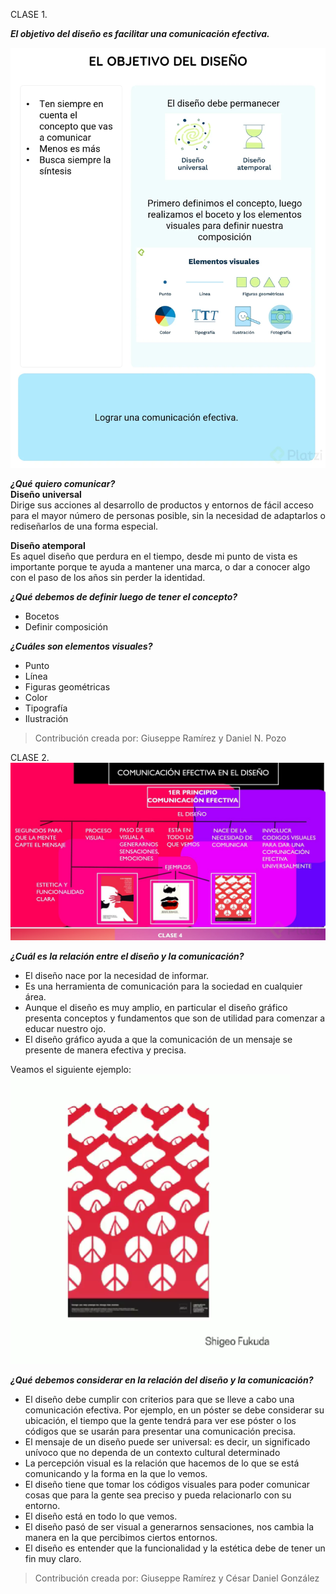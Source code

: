 CLASE 1. 

***El objetivo del diseño es facilitar una comunicación efectiva.***

![Fundamento del Diseno](img/fundamentoDiseno2.webp "Fundamento del Diseno")

***¿Qué quiero comunicar?***   
**Diseño universal**   
Dirige sus acciones al desarrollo de productos y entornos de fácil acceso para el mayor número de personas posible, sin la necesidad de adaptarlos o rediseñarlos de una forma especial.

**Diseño atemporal**  
Es aquel diseño que perdura en el tiempo, desde mi punto de vista es importante porque te ayuda a mantener una marca, o dar a conocer algo con el paso de los años sin perder la identidad.

***¿Qué debemos de definir luego de tener el concepto?***
* Bocetos
* Definir composición

***¿Cuáles son elementos visuales?***
* Punto
* Línea
* Figuras geométricas
* Color
* Tipografía
* Ilustración

> Contribución creada por: Giuseppe Ramírez y Daniel N. Pozo

CLASE 2.
![](img/NotasDiseno3.jpg)

***¿Cuál es la relación entre el diseño y la comunicación?***   
* El diseño nace por la necesidad de informar. 
* Es una herramienta de comunicación para la sociedad en cualquier área. 
* Aunque el diseño es muy amplio, en particular el diseño gráfico presenta conceptos y fundamentos que son de utilidad para comenzar a educar nuestro ojo. 
* El diseño gráfico ayuda a que la comunicación de un mensaje se presente de manera efectiva y precisa.

Veamos el siguiente ejemplo:
![Ejemplo De diseno](img/ejemplodiseno1.png "Ejemplo De diseno")

***¿Qué debemos considerar en la relación del diseño y la comunicación?***   
* El diseño debe cumplir con criterios para que se lleve a cabo una comunicación efectiva. Por ejemplo, en un póster se debe considerar su ubicación, el tiempo que la gente tendrá para ver ese póster o los códigos que se usarán para presentar una comunicación precisa.   
* El mensaje de un diseño puede ser universal: es decir, un significado unívoco que no dependa de un contexto cultural determinado
* La percepción visual es la relación que hacemos de lo que se está comunicando y la forma en la que lo vemos.
* El diseño tiene que tomar los códigos visuales para poder comunicar cosas que para la gente sea preciso y pueda relacionarlo con su entorno.
* El diseño está en todo lo que vemos.
* El diseño pasó de ser visual a generarnos sensaciones, nos cambia la manera en la que percibimos ciertos entornos.
* El diseño es entender que la funcionalidad y la estética debe de tener un fin muy claro.

> Contribución creada por: Giuseppe Ramírez y César Daniel González